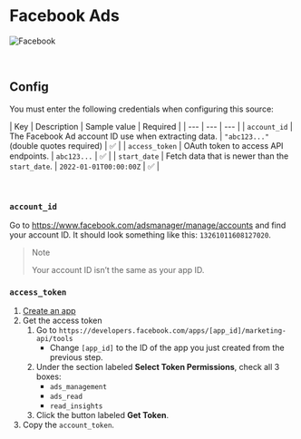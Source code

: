 # Facebook Ads

![Facebook](https://upload.wikimedia.org/wikipedia/commons/thumb/8/89/Facebook_Logo_%282019%29.svg/2560px-Facebook_Logo_%282019%29.svg.png)

<br />

## Config

You must enter the following credentials when configuring this source:

| Key | Description | Sample value | Required |
| --- | --- | --- |
| `account_id` | The Facebook Ad account ID use when extracting data. | `"abc123..."` (double quotes required) | ✅ |
| `access_token` | OAuth token to access API endpoints. | `abc123...` | ✅ |
| `start_date` | Fetch data that is newer than the `start_date`. | `2022-01-01T00:00:00Z` | ✅ |

<br />

### `account_id`

Go to https://www.facebook.com/adsmanager/manage/accounts and find your account ID.
It should look something like this: `13261011608127020`.

> Note
>
> Your account ID isn’t the same as your app ID.

### `access_token`

1. [Create an app](https://developers.facebook.com/docs/development/create-an-app/)
1. Get the access token
    1. Go to `https://developers.facebook.com/apps/[app_id]/marketing-api/tools`
        - Change `[app_id]` to the ID of the app you just created from the previous step.
    1. Under the section labeled <b>Select Token Permissions</b>, check all 3 boxes:
        - `ads_management`
        - `ads_read`
        - `read_insights`
    1. Click the button labeled <b>Get Token</b>.
1. Copy the `account_token`.

<br />
